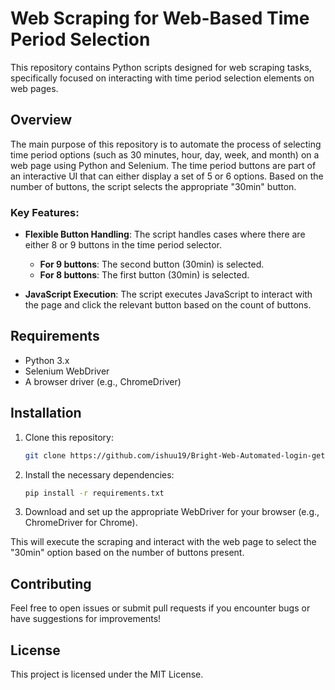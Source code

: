 # Web Scraping for Web-Based Time Period Selection

This repository contains Python scripts designed for web scraping tasks, specifically focused on interacting with time period selection elements on web pages.

## Overview

The main purpose of this repository is to automate the process of selecting time period options (such as 30 minutes, hour, day, week, and month) on a web page using Python and Selenium. The time period buttons are part of an interactive UI that can either display a set of 5 or 6 options. Based on the number of buttons, the script selects the appropriate "30min" button.

### Key Features:
- **Flexible Button Handling**: The script handles cases where there are either 8 or 9 buttons in the time period selector.
  - **For 9 buttons**: The second button (30min) is selected.
  - **For 8 buttons**: The first button (30min) is selected.
  
- **JavaScript Execution**: The script executes JavaScript to interact with the page and click the relevant button based on the count of buttons.

## Requirements

- Python 3.x
- Selenium WebDriver
- A browser driver (e.g., ChromeDriver)

## Installation

1. Clone this repository:
    ```bash
    git clone https://github.com/ishuu19/Bright-Web-Automated-login-get-data.git
    ```

2. Install the necessary dependencies:
    ```bash
    pip install -r requirements.txt
    ```

3. Download and set up the appropriate WebDriver for your browser (e.g., ChromeDriver for Chrome).


This will execute the scraping and interact with the web page to select the "30min" option based on the number of buttons present.

## Contributing

Feel free to open issues or submit pull requests if you encounter bugs or have suggestions for improvements!

## License

This project is licensed under the MIT License.
